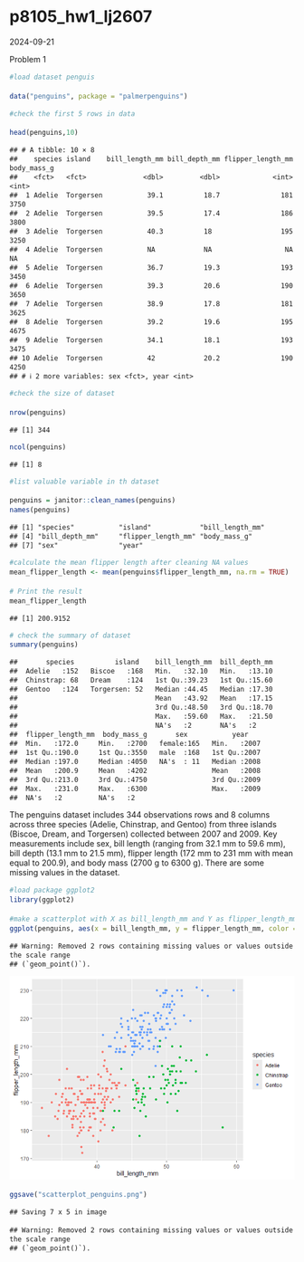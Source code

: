 p8105_hw1_lj2607
================
2024-09-21

Problem 1

``` r
#load dataset penguis

data("penguins", package = "palmerpenguins")
```

``` r
#check the first 5 rows in data

head(penguins,10)
```

    ## # A tibble: 10 × 8
    ##    species island    bill_length_mm bill_depth_mm flipper_length_mm body_mass_g
    ##    <fct>   <fct>              <dbl>         <dbl>             <int>       <int>
    ##  1 Adelie  Torgersen           39.1          18.7               181        3750
    ##  2 Adelie  Torgersen           39.5          17.4               186        3800
    ##  3 Adelie  Torgersen           40.3          18                 195        3250
    ##  4 Adelie  Torgersen           NA            NA                  NA          NA
    ##  5 Adelie  Torgersen           36.7          19.3               193        3450
    ##  6 Adelie  Torgersen           39.3          20.6               190        3650
    ##  7 Adelie  Torgersen           38.9          17.8               181        3625
    ##  8 Adelie  Torgersen           39.2          19.6               195        4675
    ##  9 Adelie  Torgersen           34.1          18.1               193        3475
    ## 10 Adelie  Torgersen           42            20.2               190        4250
    ## # ℹ 2 more variables: sex <fct>, year <int>

``` r
#check the size of dataset

nrow(penguins)
```

    ## [1] 344

``` r
ncol(penguins)
```

    ## [1] 8

``` r
#list valuable variable in th dataset

penguins = janitor::clean_names(penguins)
names(penguins)
```

    ## [1] "species"           "island"            "bill_length_mm"   
    ## [4] "bill_depth_mm"     "flipper_length_mm" "body_mass_g"      
    ## [7] "sex"               "year"

``` r
#calculate the mean flipper length after cleaning NA values
mean_flipper_length <- mean(penguins$flipper_length_mm, na.rm = TRUE)

# Print the result
mean_flipper_length
```

    ## [1] 200.9152

``` r
# check the summary of dataset
summary(penguins)
```

    ##       species          island    bill_length_mm  bill_depth_mm  
    ##  Adelie   :152   Biscoe   :168   Min.   :32.10   Min.   :13.10  
    ##  Chinstrap: 68   Dream    :124   1st Qu.:39.23   1st Qu.:15.60  
    ##  Gentoo   :124   Torgersen: 52   Median :44.45   Median :17.30  
    ##                                  Mean   :43.92   Mean   :17.15  
    ##                                  3rd Qu.:48.50   3rd Qu.:18.70  
    ##                                  Max.   :59.60   Max.   :21.50  
    ##                                  NA's   :2       NA's   :2      
    ##  flipper_length_mm  body_mass_g       sex           year     
    ##  Min.   :172.0     Min.   :2700   female:165   Min.   :2007  
    ##  1st Qu.:190.0     1st Qu.:3550   male  :168   1st Qu.:2007  
    ##  Median :197.0     Median :4050   NA's  : 11   Median :2008  
    ##  Mean   :200.9     Mean   :4202                Mean   :2008  
    ##  3rd Qu.:213.0     3rd Qu.:4750                3rd Qu.:2009  
    ##  Max.   :231.0     Max.   :6300                Max.   :2009  
    ##  NA's   :2         NA's   :2

The penguins dataset includes 344 observations rows and 8 columns across
three species (Adelie, Chinstrap, and Gentoo) from three islands
(Biscoe, Dream, and Torgersen) collected between 2007 and 2009. Key
measurements include sex, bill length (ranging from 32.1 mm to 59.6 mm),
bill depth (13.1 mm to 21.5 mm), flipper length (172 mm to 231 mm with
mean equal to 200.9), and body mass (2700 g to 6300 g). There are some
missing values in the dataset.

``` r
#load package ggplot2
library(ggplot2)

#make a scatterplot with X as bill_length_mm and Y as flipper_length_mm and color points using Species variable
ggplot(penguins, aes(x = bill_length_mm, y = flipper_length_mm, color = species)) + geom_point()
```

    ## Warning: Removed 2 rows containing missing values or values outside the scale range
    ## (`geom_point()`).

![](p8105_hw1_lj2607_files/figure-gfm/unnamed-chunk-7-1.png)<!-- -->

``` r
ggsave("scatterplot_penguins.png")
```

    ## Saving 7 x 5 in image

    ## Warning: Removed 2 rows containing missing values or values outside the scale range
    ## (`geom_point()`).
